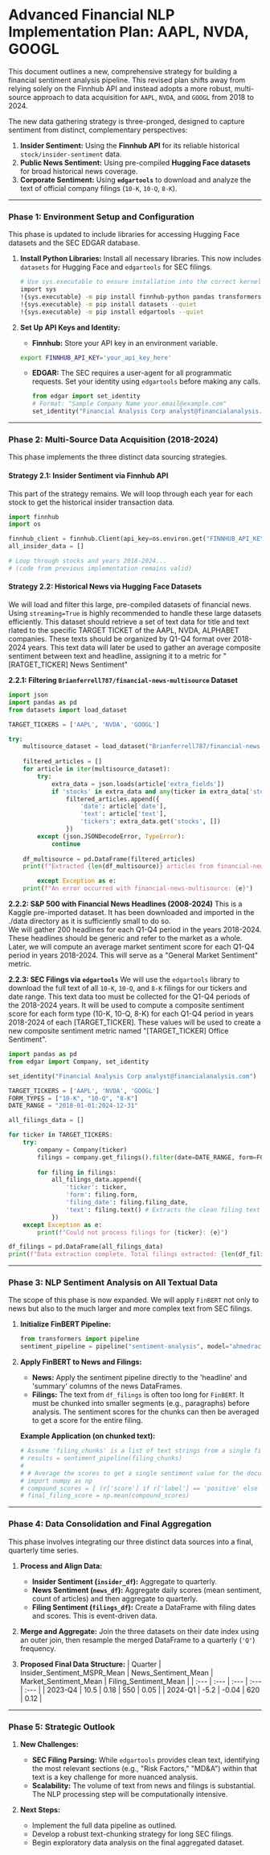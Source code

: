 # Advanced Financial NLP Implementation Plan: AAPL, NVDA, GOOGL

This document outlines a new, comprehensive strategy for building a financial sentiment analysis pipeline. This revised plan shifts away from relying solely on the Finnhub API and instead adopts a more robust, multi-source approach to data acquisition for `AAPL`, `NVDA`, and `GOOGL` from 2018 to 2024.

The new data gathering strategy is three-pronged, designed to capture sentiment from distinct, complementary perspectives:
1.  **Insider Sentiment:** Using the **Finnhub API** for its reliable historical `stock/insider-sentiment` data.
2.  **Public News Sentiment:** Using pre-compiled **Hugging Face datasets** for broad historical news coverage.
3.  **Corporate Sentiment:** Using **`edgartools`** to download and analyze the text of official company filings (`10-K`, `10-Q`, `8-K`).

---

### **Phase 1: Environment Setup and Configuration**

This phase is updated to include libraries for accessing Hugging Face datasets and the SEC EDGAR database.

1.  **Install Python Libraries:**
    Install all necessary libraries. This now includes `datasets` for Hugging Face and `edgartools` for SEC filings.
    ```bash
    # Use sys.executable to ensure installation into the correct kernel
    import sys
    !{sys.executable} -m pip install finnhub-python pandas transformers torch --quiet
    !{sys.executable} -m pip install datasets --quiet
    !{sys.executable} -m pip install edgartools --quiet
    ```

2.  **Set Up API Keys and Identity:**
    *   **Finnhub:** Store your API key in an environment variable.
    ```bash
    export FINNHUB_API_KEY='your_api_key_here'
    ```
    *   **EDGAR:** The SEC requires a user-agent for all programmatic requests. Set your identity using `edgartools` before making any calls.
        ```python
        from edgar import set_identity
        # Format: "Sample Company Name your.email@example.com"
        set_identity("Financial Analysis Corp analyst@financialanalysis.com")
        ```

---

### **Phase 2: Multi-Source Data Acquisition (2018-2024)**

This phase implements the three distinct data sourcing strategies.

#### **Strategy 2.1: Insider Sentiment via Finnhub API**
This part of the strategy remains. We will loop through each year for each stock to get the historical insider transaction data.
```python
import finnhub
import os

finnhub_client = finnhub.Client(api_key=os.environ.get("FINNHUB_API_KEY"))
all_insider_data = []

# Loop through stocks and years 2018-2024...
# (code from previous implementation remains valid)
```

#### **Strategy 2.2: Historical News via Hugging Face Datasets**
We will load and filter this large, pre-compiled datasets of financial news. Using `streaming=True` is highly recommended to handle these large datasets efficiently. This dataset should retrieve a set of text data for title and text rlated to the specific TARGET TICKET of the AAPL, NVDA, ALPHABET companies. These texts should be organized by Q1-Q4 format over 2018-2024 years. This text data will later be used to gather an average composite sentiment between text and headline, assigning it to a metric for "[RATGET_TICKER] News Sentiment"

**2.2.1: Filtering `Brianferrell787/financial-news-multisource` Dataset**
```python
import json
import pandas as pd
from datasets import load_dataset

TARGET_TICKERS = ['AAPL', 'NVDA', 'GOOGL']

try:
    multisource_dataset = load_dataset("Brianferrell787/financial-news-multisource", name="wikinews_articles", streaming=True, split="train")
    
    filtered_articles = []
    for article in iter(multisource_dataset):
        try:
            extra_data = json.loads(article['extra_fields'])
            if 'stocks' in extra_data and any(ticker in extra_data['stocks'] for ticker in TARGET_TICKERS):
                filtered_articles.append({
                    'date': article['date'],
                    'text': article['text'],
                    'tickers': extra_data.get('stocks', [])
                })
        except (json.JSONDecodeError, TypeError):
            continue
    
    df_multisource = pd.DataFrame(filtered_articles)
    print(f"Extracted {len(df_multisource)} articles from financial-news-multisource.")

        except Exception as e:
    print(f"An error occurred with financial-news-multisource: {e}")
```

**2.2.2: S&P 500 with Financial News Headlines (2008-2024)**
This is a Kaggle pre-imported dataset. It has been downloaded and imported in the ./data directory as it is sufficiently small to do so.\
We will gather 200 headlines for each Q1-Q4 period in the years 2018-2024. These headlines should be generic and refer to the market as a whole.\
Later, we will compute an average market sentiment score for each Q1-Q4 period in years 2018-2024. This will serve as a "General Market Sentiment" metric.

**2.2.3: SEC Filings via `edgartools`**
We will use the `edgartools` library to download the full text of all `10-K`, `10-Q`, and `8-K` filings for our tickers and date range.
This text data too must be collected for the Q1-Q4 periods of the 2018-2024 years. It will be used to compute a composite sentiment score for each form type (10-K, 10-Q, 8-K) for each Q1-Q4 period in years 2018-2024 of each [TARGET_TICKER]. These values will be used to create a new composite sentiment metric named "[TARGET_TICKER] Office Sentiment".

```python
import pandas as pd
from edgar import Company, set_identity

set_identity("Financial Analysis Corp analyst@financialanalysis.com")

TARGET_TICKERS = ['AAPL', 'NVDA', 'GOOGL']
FORM_TYPES = ["10-K", "10-Q", "8-K"]
DATE_RANGE = "2018-01-01:2024-12-31"

all_filings_data = []

for ticker in TARGET_TICKERS:
    try:
        company = Company(ticker)
        filings = company.get_filings().filter(date=DATE_RANGE, form=FORM_TYPES)
        
        for filing in filings:
            all_filings_data.append({
                'ticker': ticker,
                'form': filing.form,
                'filing_date': filing.filing_date,
                'text': filing.text() # Extracts the clean filing text
            })
    except Exception as e:
        print(f"Could not process filings for {ticker}: {e}")

df_filings = pd.DataFrame(all_filings_data)
print(f"Data extraction complete. Total filings extracted: {len(df_filings)}")
```

---

### **Phase 3: NLP Sentiment Analysis on All Textual Data**

The scope of this phase is now expanded. We will apply `FinBERT` not only to news but also to the much larger and more complex text from SEC filings.

1.  **Initialize FinBERT Pipeline:**
    ```python
    from transformers import pipeline
    sentiment_pipeline = pipeline("sentiment-analysis", model="ahmedrachid/FinancialBERT-Sentiment-Analysis")
    ```

2.  **Apply FinBERT to News and Filings:**
    *   **News:** Apply the sentiment pipeline directly to the 'headline' and 'summary' columns of the news DataFrames.
    *   **Filings:** The text from `df_filings` is often too long for `FinBERT`. It must be chunked into smaller segments (e.g., paragraphs) before analysis. The sentiment scores for the chunks can then be averaged to get a score for the entire filing.

    **Example Application (on chunked text):**
    ```python
    # Assume 'filing_chunks' is a list of text strings from a single filing
    # results = sentiment_pipeline(filing_chunks)
    #
    # # Average the scores to get a single sentiment value for the document
    # import numpy as np
    # compound_scores = [ (r['score'] if r['label'] == 'positive' else -r['score']) for r in results ]
    # final_filing_score = np.mean(compound_scores)
    ```

---

### **Phase 4: Data Consolidation and Final Aggregation**

This phase involves integrating our three distinct data sources into a final, quarterly time series.

1.  **Process and Align Data:**
    *   **Insider Sentiment (`insider_df`):** Aggregate to quarterly.
    *   **News Sentiment (`news_df`):** Aggregate daily scores (mean sentiment, count of articles) and then aggregate to quarterly.
    *   **Filing Sentiment (`filings_df`):** Create a DataFrame with filing dates and scores. This is event-driven data.

2.  **Merge and Aggregate:**
    Join the three datasets on their date index using an outer join, then resample the merged DataFrame to a quarterly (`'Q'`) frequency.

3.  **Proposed Final Data Structure:**
    | Quarter | Insider_Sentiment_MSPR_Mean | News_Sentiment_Mean | Market_Sentiment_Mean | Filing_Sentiment_Mean |
    | :--- | :--- | :--- | :--- | :--- |
    | 2023-Q4 | 10.5 | 0.18 | 550 | 0.05 |
    | 2024-Q1 | -5.2 | -0.04 | 620 | 0.12 |

---

### **Phase 5: Strategic Outlook**

1.  **New Challenges:**
    *   **SEC Filing Parsing:** While `edgartools` provides clean text, identifying the most relevant sections (e.g., "Risk Factors," "MD&A") within that text is a key challenge for more nuanced analysis.
    *   **Scalability:** The volume of text from news and filings is substantial. The NLP processing step will be computationally intensive.

2.  **Next Steps:**
    *   Implement the full data pipeline as outlined.
    *   Develop a robust text-chunking strategy for long SEC filings.
    *   Begin exploratory data analysis on the final aggregated dataset.
